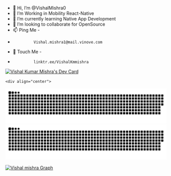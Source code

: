 - 👋 Hi, I’m @VishalMishra0
- 👀 I’m Working in Mobility React-Native
- 🌱 I’m currently learning Native App Development
- 💞️ I’m looking to collaborate for OpenSource
- 📫 Ping Me - 
-              Vishal.mishra1@mail.vinove.com
- 👀 Touch Me -
-              linktr.ee/VishalKmmishra

<a href="https://app.daily.dev/VishalMisra0"><img src="https://api.daily.dev/devcards/37fb2ff2a78949df81f4c818582e44fb.png?r=yvy" width="400" alt="Vishal Kumar Mishra's Dev Card"/></a>


    <div align="center">
 
 ![github contribution grid snake animation](https://raw.githubusercontent.com/AkshatRastogi-1nC0re/AkshatRastogi-1nC0re/output/github-contribution-grid-snake-sissa.svg#gh-dark-mode-only)
![github contribution grid snake animation](https://raw.githubusercontent.com/AkshatRastogi-1nC0re/AkshatRastogi-1nC0re/output/github-contribution-grid-snake-sissa-white.svg#gh-light-mode-only)
  
</div>


<a href="#"><img alt="Vishal mishra Graph" src="https://camo.githubusercontent.com/f9f95448f38d8d64e336d721df1c5d18a0a11c545da8210bd435b5a687bc0898/68747470733a2f2f61637469766974792d67726170682e6865726f6b756170702e636f6d2f67726170683f757365726e616d653d416b73686174526173746f67692d316e4330726526637573746f6d5f7469746c653d416b73686174253230526173746f67692773253230436f6e747269627574696f6e25323047726170682662675f636f6c6f723d30443131313726636f6c6f723d356365316536266c696e653d46464646464626706f696e743d35636531653626686964655f626f726465723d74727565" data-canonical-src="https://activity-graph.herokuapp.com/graph?username=AkshatRastogi-1nC0re&amp;custom_title=Akshat%20Rastogi's%20Contribution%20Graph&amp;bg_color=0D1117&amp;color=5ce1e6&amp;line=FFFFFF&amp;point=5ce1e6&amp;hide_border=true" style="max-width: 100%;"></a>
